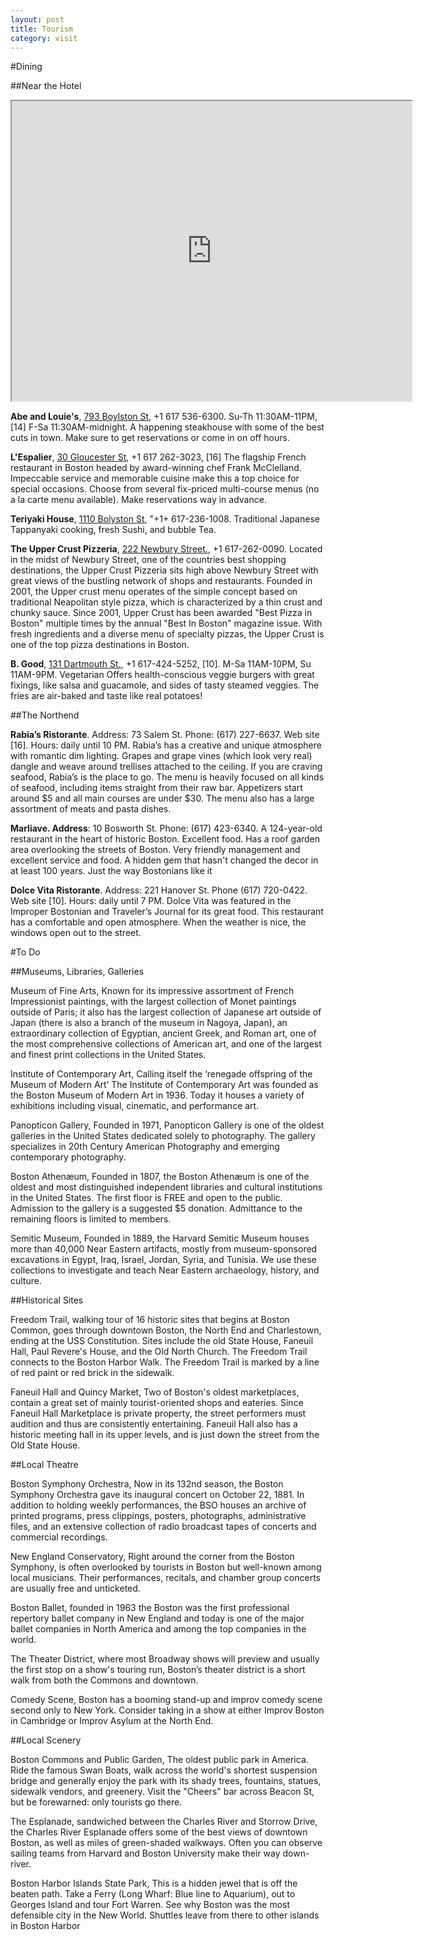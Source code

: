```yaml
---
layout: post
title: Tourism
category: visit
---
```


#Dining

##Near the Hotel

<iframe src="https://mapsengine.google.com/map/embed?mid=zEUlpCqjEKJ0.kpblJVvUn6pk" width="640" height="480"></iframe>

**Abe and Louie's**, [793 Boylston St](https://www.google.ca/maps/place/Abe+%26+Louie's/@42.349175,-71.081538,17z/data=!3m1!4b1!4m2!3m1!1s0x89e37a0ef7c51c4d:0x3b643d1ee9cd8345), +1 617 536-6300. Su-Th 11:30AM-11PM, [14] F-Sa 11:30AM-midnight. A happening steakhouse with some of the best cuts in town. Make sure to get reservations or come in on off hours.

**L'Espalier**, [30 Gloucester St](https://www.google.ca/maps/place/L'Espalier/@42.3495,-71.084445,17z/data=!3m1!4b1!4m2!3m1!1s0x89e37a0f77192221:0xa1c94e401ca5e143), +1 617 262-3023, [16] The flagship French restaurant in Boston headed by award-winning chef Frank McClelland. Impeccable service and memorable cuisine make this a top choice for special occasions. Choose from several fix-priced multi-course menus (no a la carte menu available). Make reservations way in advance.

**Teriyaki House**, [1110 Bolyston St](https://www.google.ca/maps/place/Teriyaki+House/@42.346849,-71.088633,17z/data=!3m1!4b1!4m2!3m1!1s0x89e37a1b22294153:0x91f08243284a1a96), "+1+ 617-236-1008. Traditional Japanese Tappanyaki cooking, fresh Sushi, and bubble Tea.

**The Upper Crust Pizzeria**, [222 Newbury Street.](https://www.google.ca/maps/place/The+Upper+Crust+Pizzeria/@42.349876,-71.081145,17z/data=!3m1!4b1!4m2!3m1!1s0x89e37a0eed0260c5:0xed1ddab15a5b4bf7), +1 617-262-0090. Located in the midst of Newbury Street, one of the countries best shopping destinations, the Upper Crust Pizzeria sits high above Newbury Street with great views of the bustling network of shops and restaurants. Founded in 2001, the Upper crust menu operates of the simple concept based on traditional Neapolitan style pizza, which is characterized by a thin crust and chunky sauce. Since 2001, Upper Crust has been awarded "Best Pizza in Boston" multiple times by the annual "Best In Boston" magazine issue. With fresh ingredients and a diverse menu of specialty pizzas, the Upper Crust is one of the top pizza destinations in Boston.

**B. Good**, [131 Dartmouth St.](https://www.google.ca/maps/place/b.+good/@42.346696,-71.075418,17z/data=!3m1!4b1!4m2!3m1!1s0x89e37a0d13004401:0xbbdf14938e339bbd), +1 617-424-5252, [10]. M-Sa 11AM-10PM, Su 11AM-9PM. Vegetarian Offers health-conscious veggie burgers with great fixings, like salsa and guacamole, and sides of tasty steamed veggies. The fries are air-baked and taste like real potatoes!

##The Northend

**Rabia’s Ristorante**. Address: 73 Salem St. Phone: (617) 227-6637. Web site [16]. Hours: daily until 10 PM. Rabia’s has a creative and unique atmosphere with romantic dim lighting. Grapes and grape vines (which look very real) dangle and weave around trellises attached to the ceiling. If you are craving seafood, Rabia’s is the place to go. The menu is heavily focused on all kinds of seafood, including items straight from their raw bar. Appetizers start around $5 and all main courses are under $30. The menu also has a large assortment of meats and pasta dishes.

**Marliave. Address**: 10 Bosworth St. Phone: (617) 423-6340. A 124-year-old restaurant in the heart of historic Boston. Excellent food. Has a roof garden area overlooking the streets of Boston. Very friendly management and excellent service and food. A hidden gem that hasn't changed the decor in at least 100 years. Just the way Bostonians like it

**Dolce Vita Ristorante**. Address: 221 Hanover St. Phone (617) 720-0422. Web site [10]. Hours: daily until 7 PM. Dolce Vita was featured in the Improper Bostonian and Traveler’s Journal for its great food. This restaurant has a comfortable and open atmosphere. When the weather is nice, the windows open out to the street.

#To Do

##Museums, Libraries, Galleries

Museum of Fine Arts, Known for its impressive assortment of French Impressionist paintings, with the largest collection of Monet paintings outside of Paris; it also has the largest collection of Japanese art outside of Japan (there is also a branch of the museum in Nagoya, Japan), an extraordinary collection of Egyptian, ancient Greek, and Roman art, one of the most comprehensive collections of American art, and one of the largest and finest print collections in the United States.

Institute of Contemporary Art, Calling itself the ‘renegade offspring of the Museum of Modern Art’ The Institute of Contemporary Art was founded as the Boston Museum of Modern Art in 1936. Today it houses a variety of exhibitions including visual, cinematic, and performance art. 

Panopticon Gallery,  Founded in 1971, Panopticon Gallery is one of the oldest galleries in the United States dedicated solely to photography. The gallery specializes in 20th Century American Photography and emerging contemporary photography.

Boston Athenæum, Founded in 1807, the Boston Athenæum is one of the oldest and most distinguished independent libraries and cultural institutions in the United States. The first floor is FREE and open to the public. Admission to the gallery is a suggested $5 donation. Admittance to the remaining floors is limited to members.

Semitic Museum, Founded in 1889, the Harvard Semitic Museum houses more than 40,000 Near Eastern artifacts, mostly from museum-sponsored excavations in Egypt, Iraq, Israel, Jordan, Syria, and Tunisia. We use these collections to investigate and teach Near Eastern archaeology, history, and culture.

##Historical Sites

Freedom Trail, walking tour of 16 historic sites that begins at Boston Common, goes through downtown Boston, the North End and Charlestown, ending at the USS Constitution. Sites include the old State House, Faneuil Hall, Paul Revere's House, and the Old North Church. The Freedom Trail connects to the Boston Harbor Walk. The Freedom Trail is marked by a line of red paint or red brick in the sidewalk.

Faneuil Hall and Quincy Market, Two of Boston's oldest marketplaces, contain a great set of mainly tourist-oriented shops and eateries. Since Faneuil Hall Marketplace is private property, the street performers must audition and thus are consistently entertaining. Faneuil Hall also has a historic meeting hall in its upper levels, and is just down the street from the Old State House. 



##Local Theatre

Boston Symphony Orchestra, Now in its 132nd season, the Boston Symphony Orchestra gave its inaugural concert on October 22, 1881. In addition to holding weekly performances, the BSO houses an archive of printed programs, press clippings, posters, photographs, administrative files, and an extensive collection of radio broadcast tapes of concerts and commercial recordings.

New England Conservatory, Right around the corner from the Boston Symphony, is often overlooked by tourists in Boston but well-known among local musicians. Their performances, recitals, and chamber group concerts are usually free and unticketed.

Boston Ballet, founded in 1963 the Boston was the first professional repertory ballet company in New England and today is one of the major ballet companies in North America and among the top companies in the world. 

The Theater District, where most Broadway shows will preview and usually the first stop on a show's touring run, Boston’s theater district is a short walk from both the Commons and downtown. 

Comedy Scene,  Boston has a booming stand-up and improv comedy scene second only to New York. Consider taking in a show at either Improv Boston in Cambridge or Improv Asylum at the North End. 

##Local Scenery

Boston Commons and Public Garden, The oldest public park in America. Ride the famous Swan Boats, walk across the world's shortest suspension bridge and generally enjoy the park with its shady trees, fountains, statues, sidewalk vendors, and greenery. Visit the "Cheers" bar across Beacon St, but be forewarned: only tourists go there.

The Esplanade, sandwiched between the Charles River and Storrow Drive, the Charles River Esplanade offers some of the best views of downtown Boston, as well as miles of green-shaded walkways. Often you can observe sailing teams from Harvard and Boston University make their way down-river. 

Boston Harbor Islands State Park, This is a hidden jewel that is off the beaten path. Take a Ferry (Long Wharf: Blue line to Aquarium), out to Georges Island and tour Fort Warren. See why Boston was the most defensible city in the New World. Shuttles leave from there to other islands in Boston Harbor




